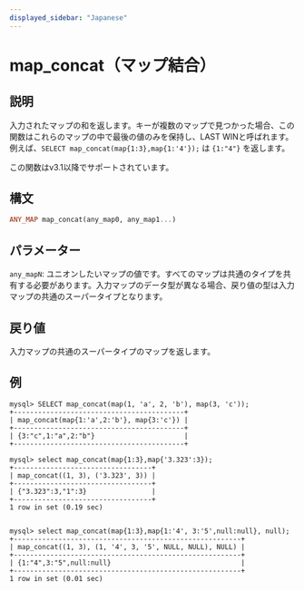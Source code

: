 ```yaml
---
displayed_sidebar: "Japanese"
---
```


# map_concat（マップ結合）

## 説明

入力されたマップの和を返します。キーが複数のマップで見つかった場合、この関数はこれらのマップの中で最後の値のみを保持し、LAST WINと呼ばれます。例えば、`SELECT map_concat(map{1:3},map{1:'4'});` は `{1:"4"}` を返します。

この関数はv3.1以降でサポートされています。

## 構文

```Haskell
ANY_MAP map_concat(any_map0, any_map1...)
```

## パラメーター

`any_mapN`: ユニオンしたいマップの値です。すべてのマップは共通のタイプを共有する必要があります。入力マップのデータ型が異なる場合、戻り値の型は入力マップの共通のスーパータイプとなります。

## 戻り値

入力マップの共通のスーパータイプのマップを返します。

## 例

```Plain
mysql> SELECT map_concat(map(1, 'a', 2, 'b'), map(3, 'c'));
+------------------------------------------+
| map_concat(map{1:'a',2:'b'}, map{3:'c'}) |
+------------------------------------------+
| {3:"c",1:"a",2:"b"}                      |
+------------------------------------------+

mysql> select map_concat(map{1:3},map{'3.323':3});
+----------------------------------+
| map_concat((1, 3), ('3.323', 3)) |
+----------------------------------+
| {"3.323":3,"1":3}                |
+----------------------------------+
1 row in set (0.19 sec)


mysql> select map_concat(map{1:3},map{1:'4', 3:'5',null:null}, null);
+--------------------------------------------------------+
| map_concat((1, 3), (1, '4', 3, '5', NULL, NULL), NULL) |
+--------------------------------------------------------+
| {1:"4",3:"5",null:null}                                |
+--------------------------------------------------------+
1 row in set (0.01 sec)
```